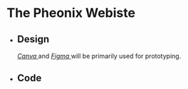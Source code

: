 <h1>The Pheonix Webiste</h1>

<ul> 
   <li> <h2> Design </h2> 
        <p> <a href="https://www.canva.com/design/DAEoNSNVNJU/share/preview?token=7fb22Aw6SDn20ZUmcbckdQ&role=EDITOR&utm_content=DAEoNSNVNJU&utm_campaign=designshare&utm_medium=link&utm_source=sharebutton" target="_blank"> <em>Canva</em> 
        </a> and <a href="https://www.figma.com/file/t3KCexJbYeueaJiAsbyKkk/Untitled?node-id=0%3A1" target="_blank"> <em> Figma </em></a> will be primarily used for prototyping. 
        </p> 
   </li>
    <li> <h2> Code </h2> 
        <p> </p> 
   </li>
</ul>
